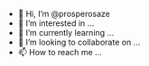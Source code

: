 - 👋 Hi, I’m @prosperosaze
- 👀 I’m interested in ...
- 🌱 I’m currently learning ...
- 💞️ I’m looking to collaborate on ...
- 📫 How to reach me ...

<!---
prosperosaze/prosperosaze is a ✨ special ✨ repository because its `README.md` (this file) appears on your GitHub profile.
You can click the Preview link to take a look at your changes.
--->
